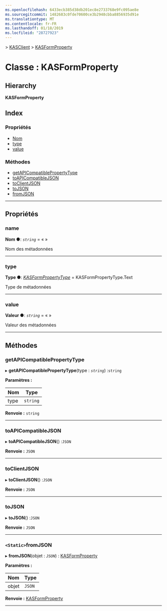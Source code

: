 ```yaml
---
ms.openlocfilehash: 6433ecb385d38db201ec8e2733768e9fc095ae8e
ms.sourcegitcommit: 1482683c0fde70600ce3b2948cbba8856935d91e
ms.translationtype: MT
ms.contentlocale: fr-FR
ms.lasthandoff: 01/18/2019
ms.locfileid: "28727923"
---
```

[](../README.md) > [KASClient](../modules/kasclient.md) > [KASFormProperty](../classes/kasclient.kasformproperty.md)

# <a name="class-kasformproperty"></a>Classe : KASFormProperty

## <a name="hierarchy"></a>Hierarchy

**KASFormProperty**

## <a name="index"></a>Index

### <a name="properties"></a>Propriétés

* [Nom](kasclient.kasformproperty.md#name)
* [type](kasclient.kasformproperty.md#type)
* [value](kasclient.kasformproperty.md#value)
### <a name="methods"></a>Méthodes

* [getAPICompatiblePropertyType](kasclient.kasformproperty.md#getapicompatiblepropertytype)
* [toAPICompatibleJSON](kasclient.kasformproperty.md#toapicompatiblejson)
* [toClientJSON](kasclient.kasformproperty.md#toclientjson)
* [toJSON](kasclient.kasformproperty.md#tojson)
* [fromJSON](kasclient.kasformproperty.md#fromjson)

---

## <a name="properties"></a>Propriétés

<a id="name"></a>

###  <a name="name"></a>name

**Nom ●**: *`string`* = « »

Nom des métadonnées

___

<a id="type"></a>

###  <a name="type"></a>type

**Type ●**: *[KASFormPropertyType](../enums/kasclient.kasformpropertytype.md)* = KASFormPropertyType.Text

Type de métadonnées

___

<a id="value"></a>

###  <a name="value"></a>value

**Valeur ●**: *`string`* = « »

Valeur des métadonnées

___

## <a name="methods"></a>Méthodes

<a id="getapicompatiblepropertytype"></a>

###  <a name="getapicompatiblepropertytype"></a>getAPICompatiblePropertyType

▸ **getAPICompatiblePropertyType**(type : *`string`*) :`string`

**Paramètres :**

| Nom | Type |
| ------ | ------ |
| type | `string` |

**Renvoie :** `string`

___

<a id="toapicompatiblejson"></a>

###  <a name="toapicompatiblejson"></a>toAPICompatibleJSON

▸ **toAPICompatibleJSON**() :`JSON`

**Renvoie :** `JSON`

___

<a id="toclientjson"></a>

###  <a name="toclientjson"></a>toClientJSON

▸ **toClientJSON**() :`JSON`

**Renvoie :** `JSON`

___

<a id="tojson"></a>

###  <a name="tojson"></a>toJSON

▸ **toJSON**() :`JSON`

**Renvoie :** `JSON`

___

<a id="fromjson"></a>

### <a name="static-fromjson"></a>`<Static>`fromJSON

▸ **fromJSON**(objet : *`JSON`*) : [KASFormProperty](kasclient.kasformproperty.md)

**Paramètres :**

| Nom | Type |
| ------ | ------ |
| objet | `JSON` |

**Renvoie :** [KASFormProperty](kasclient.kasformproperty.md)

___

